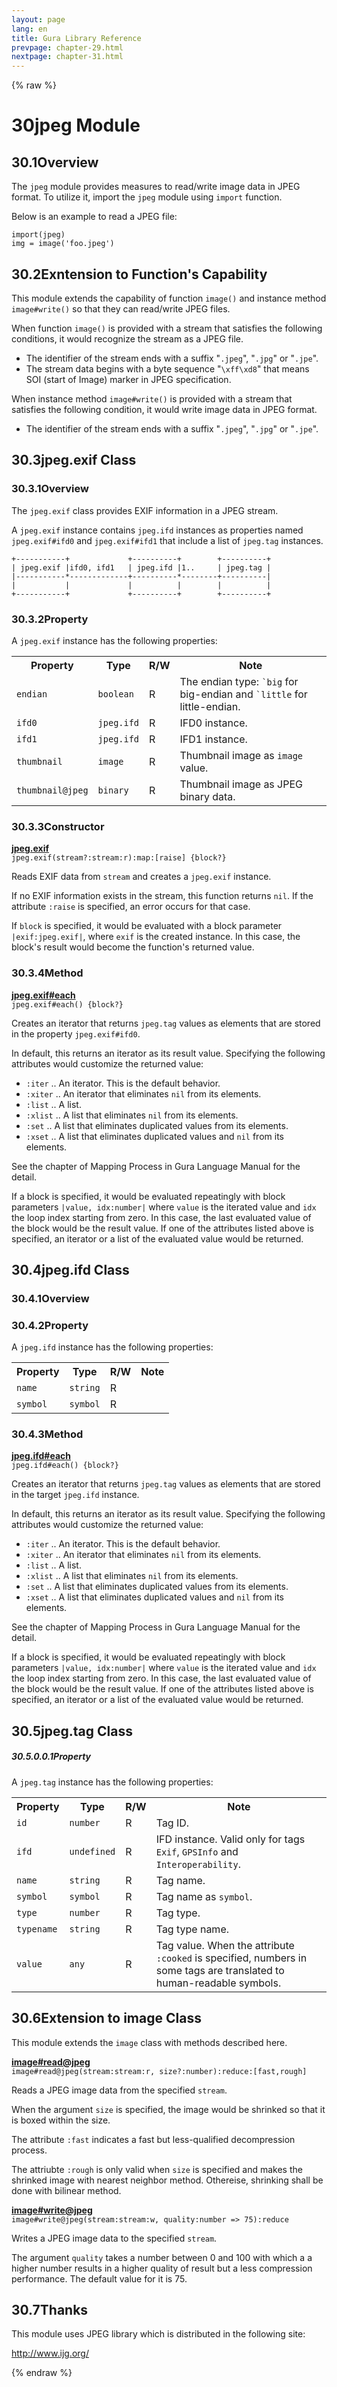 ```yaml
---
layout: page
lang: en
title: Gura Library Reference
prevpage: chapter-29.html
nextpage: chapter-31.html
---
```

{% raw %}
<h1><span class="caption-index-1">30</span><a name="anchor-30"></a>jpeg Module</h1>
<h2><span class="caption-index-2">30.1</span><a name="anchor-30-1"></a>Overview</h2>
<p>
The <code>jpeg</code> module provides measures to read/write image data in JPEG format. To utilize it, import the <code>jpeg</code> module using <code>import</code> function.
</p>
<p>
Below is an example to read a JPEG file:
</p>
<pre><code>import(jpeg)
img = image('foo.jpeg')
</code></pre>
<h2><span class="caption-index-2">30.2</span><a name="anchor-30-2"></a>Exntension to Function's Capability</h2>
<p>
This module extends the capability of function <code>image()</code> and instance method <code>image#write()</code> so that they can read/write JPEG files.
</p>
<p>
When function <code>image()</code> is provided with a stream that satisfies the following conditions, it would recognize the stream as a JPEG file.
</p>
<ul>
<li>The identifier of the stream ends with a suffix "<code>.jpeg</code>", "<code>.jpg</code>" or "<code>.jpe</code>".</li>
<li>The stream data begins with a byte sequence "<code>\xff\xd8</code>" that means SOI (start of Image) marker in JPEG specification.</li>
</ul>
<p>
When instance method <code>image#write()</code> is provided with a stream that satisfies the following condition, it would write image data in JPEG format.
</p>
<ul>
<li>The identifier of the stream ends with a suffix "<code>.jpeg</code>", "<code>.jpg</code>" or "<code>.jpe</code>".</li>
</ul>
<h2><span class="caption-index-2">30.3</span><a name="anchor-30-3"></a>jpeg.exif Class</h2>
<h3><span class="caption-index-3">30.3.1</span><a name="anchor-30-3-1"></a>Overview</h3>
<p>
The <code>jpeg.exif</code> class provides EXIF information in a JPEG stream.
</p>
<p>
A <code>jpeg.exif</code> instance contains <code>jpeg.ifd</code> instances as properties named <code>jpeg.exif#ifd0</code> and <code>jpeg.exif#ifd1</code> that include a list of <code>jpeg.tag</code> instances.
</p>
<pre><code>+-----------+             +----------+        +----------+
| jpeg.exif |ifd0, ifd1   | jpeg.ifd |1..     | jpeg.tag |
|-----------*-------------+----------*--------+----------|
|           |             |          |        |          |
+-----------+             +----------+        +----------+
</code></pre>
<h3><span class="caption-index-3">30.3.2</span><a name="anchor-30-3-2"></a>Property</h3>
<p>
A <code>jpeg.exif</code> instance has the following properties:
</p>
<p>
<table>
<tr>
<th>
Property</th>
<th>
Type</th>
<th>
R/W</th>
<th>
Note</th>
</tr>


<tr>
<td>
<code>endian</code></td>
<td>
<code>boolean</code></td>
<td>
R</td>

<td>
The endian type: <code>`big</code> for big-endian and <code>`little</code> for little-endian.</td>
</tr>

<tr>
<td>
<code>ifd0</code></td>
<td>
<code>jpeg.ifd</code></td>
<td>
R</td>

<td>
IFD0 instance.</td>
</tr>

<tr>
<td>
<code>ifd1</code></td>
<td>
<code>jpeg.ifd</code></td>
<td>
R</td>

<td>
IFD1 instance.</td>
</tr>

<tr>
<td>
<code>thumbnail</code></td>
<td>
<code>image</code></td>
<td>
R</td>

<td>
Thumbnail image as <code>image</code> value.</td>
</tr>

<tr>
<td>
<code>thumbnail@jpeg</code></td>
<td>
<code>binary</code></td>
<td>
R</td>

<td>
Thumbnail image as JPEG binary data.</td>
</tr>


</table>

</p>
<h3><span class="caption-index-3">30.3.3</span><a name="anchor-30-3-3"></a>Constructor</h3>
<p>
<div><strong style="text-decoration:underline">jpeg.exif</strong></div>
<div style="margin-bottom:1em"><code>jpeg.exif(stream?:stream:r):map:[raise] {block?}</code></div>
Reads EXIF data from <code>stream</code> and creates a <code>jpeg.exif</code> instance.
</p>
<p>
If no EXIF information exists in the stream, this function returns <code>nil</code>. If the attribute <code>:raise</code> is specified, an error occurs for that case.
</p>
<p>
If <code>block</code> is specified, it would be evaluated with a block parameter <code>|exif:jpeg.exif|</code>, where <code>exif</code> is the created instance. In this case, the block's result would become the function's returned value.
</p>
<h3><span class="caption-index-3">30.3.4</span><a name="anchor-30-3-4"></a>Method</h3>
<p>
<div><strong style="text-decoration:underline">jpeg.exif#each</strong></div>
<div style="margin-bottom:1em"><code>jpeg.exif#each() {block?}</code></div>
Creates an iterator that returns <code>jpeg.tag</code> values as elements that are stored in the property <code>jpeg.exif#ifd0</code>.
</p>
<p>
In default, this returns an iterator as its result value. Specifying the following attributes would customize the returned value:
</p>
<ul>
<li><code>:iter</code> .. An iterator. This is the default behavior.</li>
<li><code>:xiter</code> .. An iterator that eliminates <code>nil</code> from its elements.</li>
<li><code>:list</code> .. A list.</li>
<li><code>:xlist</code> .. A list that eliminates <code>nil</code> from its elements.</li>
<li><code>:set</code> ..  A list that eliminates duplicated values from its elements.</li>
<li><code>:xset</code> .. A list that eliminates duplicated values and <code>nil</code> from its elements.</li>
</ul>
<p>
See the chapter of Mapping Process in Gura Language Manual for the detail.
</p>
<p>
If a block is specified, it would be evaluated repeatingly with block parameters <code>|value, idx:number|</code> where <code>value</code> is the iterated value and <code>idx</code> the loop index starting from zero. In this case, the last evaluated value of the block would be the result value. If one of the attributes listed above is specified, an iterator or a list of the evaluated value would be returned.
</p>
<h2><span class="caption-index-2">30.4</span><a name="anchor-30-4"></a>jpeg.ifd Class</h2>
<h3><span class="caption-index-3">30.4.1</span><a name="anchor-30-4-1"></a>Overview</h3>
<h3><span class="caption-index-3">30.4.2</span><a name="anchor-30-4-2"></a>Property</h3>
<p>
A <code>jpeg.ifd</code> instance has the following properties:
</p>
<p>
<table>
<tr>
<th>
Property</th>
<th>
Type</th>
<th>
R/W</th>
<th>
Note</th>
</tr>


<tr>
<td>
<code>name</code></td>
<td>
<code>string</code></td>
<td>
R</td>

<td>
</td>
</tr>

<tr>
<td>
<code>symbol</code></td>
<td>
<code>symbol</code></td>
<td>
R</td>

<td>
</td>
</tr>


</table>

</p>
<h3><span class="caption-index-3">30.4.3</span><a name="anchor-30-4-3"></a>Method</h3>
<p>
<div><strong style="text-decoration:underline">jpeg.ifd#each</strong></div>
<div style="margin-bottom:1em"><code>jpeg.ifd#each() {block?}</code></div>
Creates an iterator that returns <code>jpeg.tag</code> values as elements that are stored in the target <code>jpeg.ifd</code> instance.
</p>
<p>
In default, this returns an iterator as its result value. Specifying the following attributes would customize the returned value:
</p>
<ul>
<li><code>:iter</code> .. An iterator. This is the default behavior.</li>
<li><code>:xiter</code> .. An iterator that eliminates <code>nil</code> from its elements.</li>
<li><code>:list</code> .. A list.</li>
<li><code>:xlist</code> .. A list that eliminates <code>nil</code> from its elements.</li>
<li><code>:set</code> ..  A list that eliminates duplicated values from its elements.</li>
<li><code>:xset</code> .. A list that eliminates duplicated values and <code>nil</code> from its elements.</li>
</ul>
<p>
See the chapter of Mapping Process in Gura Language Manual for the detail.
</p>
<p>
If a block is specified, it would be evaluated repeatingly with block parameters <code>|value, idx:number|</code> where <code>value</code> is the iterated value and <code>idx</code> the loop index starting from zero. In this case, the last evaluated value of the block would be the result value. If one of the attributes listed above is specified, an iterator or a list of the evaluated value would be returned.
</p>
<h2><span class="caption-index-2">30.5</span><a name="anchor-30-5"></a>jpeg.tag Class</h2>
<h5><span class="caption-index-5">30.5.0.0.1</span><a name="anchor-30-5-0-0-1"></a>Property</h5>
<p>
A <code>jpeg.tag</code> instance has the following properties:
</p>
<p>
<table>
<tr>
<th>
Property</th>
<th>
Type</th>
<th>
R/W</th>
<th>
Note</th>
</tr>


<tr>
<td>
<code>id</code></td>
<td>
<code>number</code></td>
<td>
R</td>

<td>
Tag ID.</td>
</tr>

<tr>
<td>
<code>ifd</code></td>
<td>
<code>undefined</code></td>
<td>
R</td>

<td>
IFD instance. Valid only for tags <code>Exif</code>, <code>GPSInfo</code> and <code>Interoperability</code>.</td>
</tr>

<tr>
<td>
<code>name</code></td>
<td>
<code>string</code></td>
<td>
R</td>

<td>
Tag name.</td>
</tr>

<tr>
<td>
<code>symbol</code></td>
<td>
<code>symbol</code></td>
<td>
R</td>

<td>
Tag name as <code>symbol</code>.</td>
</tr>

<tr>
<td>
<code>type</code></td>
<td>
<code>number</code></td>
<td>
R</td>

<td>
Tag type.</td>
</tr>

<tr>
<td>
<code>typename</code></td>
<td>
<code>string</code></td>
<td>
R</td>

<td>
Tag type name.</td>
</tr>

<tr>
<td>
<code>value</code></td>
<td>
<code>any</code></td>
<td>
R</td>

<td>
Tag value. When the attribute <code>:cooked</code> is specified, numbers in some tags are translated to human-readable symbols.</td>
</tr>


</table>

</p>
<h2><span class="caption-index-2">30.6</span><a name="anchor-30-6"></a>Extension to image Class</h2>
<p>
This module extends the <code>image</code> class with methods described here.
</p>
<p>
<div><strong style="text-decoration:underline">image#read@jpeg</strong></div>
<div style="margin-bottom:1em"><code>image#read@jpeg(stream:stream:r, size?:number):reduce:[fast,rough]</code></div>
Reads a JPEG image data from the specified <code>stream</code>.
</p>
<p>
When the argument <code>size</code> is specified, the image would be shrinked so that it is boxed within the size.
</p>
<p>
The attribute <code>:fast</code> indicates a fast but less-qualified decompression process.
</p>
<p>
The attriubte <code>:rough</code> is only valid when <code>size</code> is specified and makes the shrinked image with nearest neighbor method. Othereise, shrinking shall be done with bilinear method.
</p>
<p>
<div><strong style="text-decoration:underline">image#write@jpeg</strong></div>
<div style="margin-bottom:1em"><code>image#write@jpeg(stream:stream:w, quality:number =&gt; 75):reduce</code></div>
Writes a JPEG image data to the specified <code>stream</code>.
</p>
<p>
The argument <code>quality</code> takes a number between 0 and 100 with which a a higher number results in a higher quality of result but a less compression performance. The default value for it is 75.
</p>
<h2><span class="caption-index-2">30.7</span><a name="anchor-30-7"></a>Thanks</h2>
<p>
This module uses JPEG library which is distributed in the following site:
</p>
<p>
<a href="http://www.ijg.org/">http://www.ijg.org/</a>
</p>
<p />

{% endraw %}
